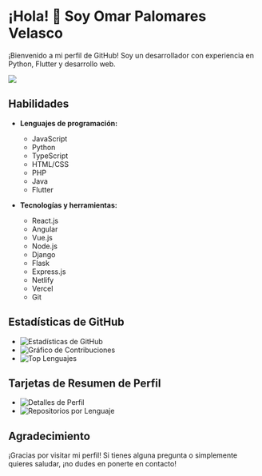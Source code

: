 # ¡Hola! 👋 Soy Omar Palomares Velasco

¡Bienvenido a mi perfil de GitHub! Soy un desarrollador con experiencia en Python, Flutter y desarrollo web.

<img src="https://user-images.githubusercontent.com/73097560/115834477-dbab4500-a447-11eb-908a-139a6edaec5c.gif">

## Habilidades

- **Lenguajes de programación:**
  - JavaScript
  - Python
  - TypeScript
  - HTML/CSS
  - PHP
  - Java
  - Flutter

- **Tecnologías y herramientas:**
  - React.js
  - Angular
  - Vue.js
  - Node.js
  - Django
  - Flask
  - Express.js
  - Netlify
  - Vercel
  - Git

## Estadísticas de GitHub

- ![Estadísticas de GitHub](https://github-readme-stats.vercel.app/api?username=omarPVP123131&show_icons=true&count_private=true)
- ![Gráfico de Contribuciones](https://github-readme-streak-stats.herokuapp.com/?user=omarPVP123131)
- ![Top Lenguajes](https://github-readme-stats.vercel.app/api/top-langs/?username=omarPVP123131)

## Tarjetas de Resumen de Perfil

- ![Detalles de Perfil](https://github-profile-summary-cards.vercel.app/api/cards/profile-details?username=omarPVP123131&theme=dracula)
- ![Repositorios por Lenguaje](https://github-profile-summary-cards.vercel.app/api/cards/repos-per-language?username=omarPVP123131&theme=dracula)

## Agradecimiento

¡Gracias por visitar mi perfil! Si tienes alguna pregunta o simplemente quieres saludar, ¡no dudes en ponerte en contacto!
